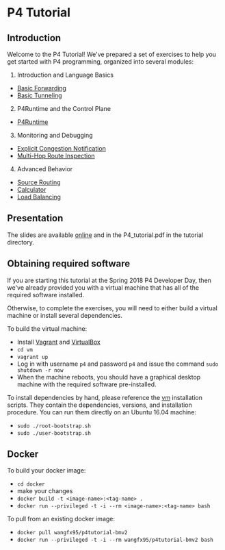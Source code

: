 # P4 Tutorial

## Introduction

Welcome to the P4 Tutorial! We've prepared a set of exercises to help
you get started with P4 programming, organized into several modules:

1. Introduction and Language Basics
* [Basic Forwarding](./exercises/basic)
* [Basic Tunneling](./exercises/basic_tunnel)

2. P4Runtime and the Control Plane
* [P4Runtime](./exercises/p4runtime)

3. Monitoring and Debugging
* [Explicit Congestion Notification](./exercises/ecn)
* [Multi-Hop Route Inspection](./exercises/mri)

4. Advanced Behavior
* [Source Routing](./exercises/source_routing)
* [Calculator](./exercises/calc)
* [Load Balancing](./exercises/load_balance)

## Presentation 

The slides are available [online](http://bit.ly/p4d2-2018-spring) and
in the P4_tutorial.pdf in the tutorial directory.
        
## Obtaining required software

If you are starting this tutorial at the Spring 2018 P4 Developer Day,
then we've already provided you with a virtual machine that has all of
the required software installed.

Otherwise, to complete the exercises, you will need to either build a
virtual machine or install several dependencies.

To build the virtual machine:
- Install [Vagrant](https://vagrantup.com) and [VirtualBox](https://virtualbox.org)
- `cd vm`
- `vagrant up`
- Log in with username `p4` and password `p4` and issue the command `sudo shutdown -r now`
- When the machine reboots, you should have a graphical desktop machine with the required
software pre-installed.

To install dependencies by hand, please reference the [vm](../vm) installation scripts.
They contain the dependencies, versions, and installation procedure.
You can run them directly on an Ubuntu 16.04 machine:
- `sudo ./root-bootstrap.sh`
- `sudo ./user-bootstrap.sh`

## Docker
To build your docker image:
- `cd docker`
- make your changes
- `docker build -t <image-name>:<tag-name> .`
- `docker run --privileged -t -i --rm <image-name>:<tag-name> bash`

To pull from an existing docker image:
- `docker pull wangfx95/p4tutorial-bmv2`
- `docker run --privileged -t -i --rm wangfx95/p4tutorial-bmv2 bash`


